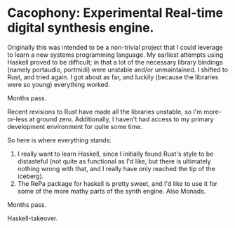 # Cacophony: Experimental Real-time digital synthesis engine.

Originally this was intended to be a non-trivial project that I could leverage to learn a new systems programming language.
My earliest attempts using Haskell proved to be difficult; in that a lot of the necessary library bindings (namely portaudio, portmidi) were unstable and/or unmaintained.
I shifted to Rust, and tried again.
I got about as far, and luckily (because the libraries were so young) everything worked.

Months pass.

Recent revisions to Rust have made all the libraries unstable, so I'm more-or-less at ground zero. Additionally, I haven't had access to my primary development environment for quite some time.

So here is where everything stands:

1. I really want to learn Haskell, since I initially found Rust's style to be distasteful (not quite as functional as I'd like, but there is ultimately nothing wrong with that, and I really have only reached the tip of the iceberg).
2. The RePa package for haskell is pretty sweet, and I'd like to use it for some of the more mathy parts of the synth engine. Also Monads.

Months pass.

Haskell-takeover.

